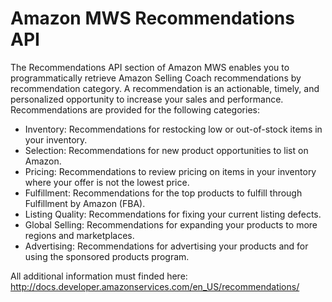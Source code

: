 # Amazon MWS Recommendations API

The Recommendations API section of Amazon MWS enables you to programmatically retrieve Amazon Selling Coach recommendations by recommendation category. A recommendation is an actionable, timely, and personalized opportunity to increase your sales and performance. Recommendations are provided for the following categories:
- Inventory: Recommendations for restocking low or out-of-stock items in your inventory.
- Selection: Recommendations for new product opportunities to list on Amazon.
- Pricing: Recommendations to review pricing on items in your inventory where your offer is not the lowest price.
- Fulfillment: Recommendations for the top products to fulfill through Fulfillment by Amazon (FBA).
- Listing Quality: Recommendations for fixing your current listing defects.
- Global Selling: Recommendations for expanding your products to more regions and marketplaces.
- Advertising: Recommendations for advertising your products and for using the sponsored products program.

All additional information must finded here: http://docs.developer.amazonservices.com/en_US/recommendations/
